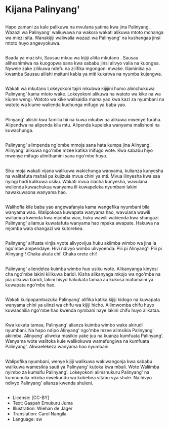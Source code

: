 # Kijana Palinyang'

##
Hapo zamani za kale palikuwa na
mvulana yatima kwa jina Palinyang.
Wazazi wa Palinyang' waliuwawa na
wakora wakati alikuwa mtoto
mchanga wa miezi sita. Wanakijiji
waliwalia wazazi wa Palinyang' na
kushangaa jinsi mtoto huyo
angevyokuwa.

##
Baada ya mazishi, Sausau mkuu wa
kijiji aliita mkutano .
Sausau aliheshimiwa na kuogopwa
sana kwa sababu jinsi alivyo valia
na kuongea. Nywele zake zilikuwa
ndefu na zilifika mgongoni mwake.
Iliaminika ya kwamba Sausau aliishi
msituni kabla ya miti kukatwa na
nyumba kujengwa.

##
Wakati wa mkutano Lokeyokoni
tajiri mkubwa kijijini humo
alimchukuwa Palinyang' kama
mtoto wake.
Lokeyokoni alikuwa na watoto wa
kike na wa kiume wengi. Watoto wa
kike walisaidia mama yao kwa kazi
za nyumbani na watoto wa kiume
walienda kuchunga mifugo ya baba
yao.

##
Plinyang' aliishi kwa familia hii na
kuwa mkubw na alikuwa mwenye
furaha.
Alipendwa na alipenda kila mtu.
Alipenda kupeleka wanyama
malishoni na kuwachunga.

##
Palinyang' alimpenda ng'ombe
mmoja sana hata kumpa jina
Alinyang'.
Alinyang' alikuwa ngo'mbe mzee
katika mifugo wote. Kwa sababu
hiyo mwenye mifugo alimthamini
sana ngo'mbe huyo.

##
Siku moja wakati vijana walikuwa
wakichunga wanyama, kulianza
kunyesha na walitafuta mahali pa
kujizuia mvua chini ya mti.
Mvua ilinyesha kwa saa nyingi hadi
kulikuwa usiku.
Wakati mvua iliacha kunyesha,
wavulana walienda kuwachukua
wanyama ili kuwapeleka nyumbani
lakini hawakuwaona wanyama hao.

##
Walihofia kile baba yao
angewafanyia kama wangefika
nyumbani bila wanyama wao.
Walipokosa kuwapata wanyama
hao, wavulana wawili waliamua
kwenda kwa mjomba wao, huku
wawili wakienda kwa shangazi.
Palinyang' aliamua kuwatafuta
wanyama hao mpaka awapate.
Hakuwa na mjomba wala shangazi
wa kutorekea.

##
Palinyang' alifuata vinjia vyote
alivyovijua huku akiimba wimbo wa
jina la ngo'mbe ampendaye.
Hivi ndivyo wimbo ulivyoenda:
Piii pi Alinyang'!
Piii pi Alinyang'!
Chaka akula chi!
Chaka orete chi!

##
Palinyang' aliendelea kuimba wimbo
huo usiku wote.
Alikanyanga kinyesi cha ngo'mbe
lakini kilikuwa baridi.
Kisha alikanyaga mkojo wa ngo'mbe
na pia ulikuwa baridi, lakini hivyo
hakukata tamaa au kukosa
matumaini ya kuwapata ngo'mbe
hao.

##
Wakati kulipopambazuka Palinyang'
alifika katika kijiji kidogo na
kuwapata wanyama chini ya ulinzi
wa chifu wa kijiji hicho. Allimwomba
chifu huyo kuwaachilia ngo'mbe
hao kwenda nymbani naye lakini
chifu huyo alikataa.

##
Kwa kukata tamaa, Palinyang'
alianza kuimba wimbo wake akirudi
nyumbani.
Na hapo ndipo Alinyang' ngo'mbe
mzee alimsikia Palinyang' akiimba.
Alinyang' aliweka masikio yake juu
na kuanza kumfuata Palinyang'.
Wanyama wote walitoka kule
walikokuwa wamefungiwa na
kumfuata Palinyang'.
Aliwaelekeza wanyama hao
nyumbani.

##
Walipofika nyumbani, wenye kijiji walikuwa
wakiwangonja kwa sababu walikuwa wamesikia sauti
ya Palinyang' kutoka kwa mbali. Wote Waliimba
nyimbo za kumsifu Palinyang'.
Lokeyokoni alimshukuru Palinyang' na kumnunulia
mkoba mwekundu wa kubebea vitabu vya shule.
Na hivyo ndivyo Palinyang' alianza kwenda shuleni.

##
* License: [CC-BY]
* Text: Gaspah Emukuru Juma
* Illustration: Wiehan de Jager
* Translation: Carol Nangila
* Language: sw
